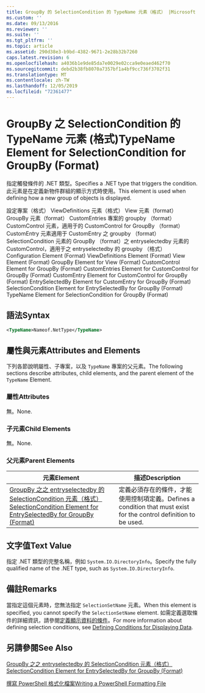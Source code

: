```yaml
---
title: GroupBy 的 SelectionCondition 的 TypeName 元素（格式） |Microsoft Docs
ms.custom: ''
ms.date: 09/13/2016
ms.reviewer: ''
ms.suite: ''
ms.tgt_pltfrm: ''
ms.topic: article
ms.assetid: 290d38e3-b9bd-4382-9671-2e28b32b7260
caps.latest.revision: 6
ms.openlocfilehash: a4036b1e9de85da7e0029e02cca9e0eaed462f70
ms.sourcegitcommit: debd2b38fb8070a7357bf1a4bf9cc736f3702f31
ms.translationtype: MT
ms.contentlocale: zh-TW
ms.lasthandoff: 12/05/2019
ms.locfileid: "72361477"
---
```

# <a name="typename-element-for-selectioncondition-for-groupby-format"></a><span data-ttu-id="4703d-102">GroupBy 之 SelectionCondition 的 TypeName 元素 (格式)</span><span class="sxs-lookup"><span data-stu-id="4703d-102">TypeName Element for SelectionCondition for GroupBy (Format)</span></span>

<span data-ttu-id="4703d-103">指定觸發條件的 .NET 類型。</span><span class="sxs-lookup"><span data-stu-id="4703d-103">Specifies a .NET type that triggers the condition.</span></span> <span data-ttu-id="4703d-104">此元素是在定義新物件群組的顯示方式時使用。</span><span class="sxs-lookup"><span data-stu-id="4703d-104">This element is used when defining how a new group of objects is displayed.</span></span>

<span data-ttu-id="4703d-105">設定專案（格式） ViewDefinitions 元素（格式） View 元素（format） GroupBy 元素（format） CustomEntries 專案的 groupby （format） CustomControl 元素，適用于的 CustomControl for GroupBy （format） CustomEntry 元素適用于 CustomEntry 之 groupby （format） SelectionCondition 元素的 GroupBy （format）之 entryselectedby 元素的 CustomControl，適用于之 entryselectedby 的 groupby （格式）</span><span class="sxs-lookup"><span data-stu-id="4703d-105">Configuration Element (Format) ViewDefinitions Element (Format) View Element (Format) GroupBy Element for View (Format) CustomControl Element for GroupBy (Format) CustomEntries Element for CustomControl for GroupBy (Format) CustomEntry Element for CustomControl for GroupBy (Format) EntrySelectedBy Element for CustomEntry for GroupBy (Format) SelectionCondition Element for EntrySelectedBy for GroupBy (Format) TypeName Element for SelectionCondition for GroupBy  (Format)</span></span>

## <a name="syntax"></a><span data-ttu-id="4703d-106">語法</span><span class="sxs-lookup"><span data-stu-id="4703d-106">Syntax</span></span>

```xml
<TypeName>Nameof.NetType</TypeName>

```

## <a name="attributes-and-elements"></a><span data-ttu-id="4703d-107">屬性與元素</span><span class="sxs-lookup"><span data-stu-id="4703d-107">Attributes and Elements</span></span>

<span data-ttu-id="4703d-108">下列各節說明屬性、子專案，以及 `TypeName` 專案的父元素。</span><span class="sxs-lookup"><span data-stu-id="4703d-108">The following sections describe attributes, child elements, and the parent element of the `TypeName` Element.</span></span>

### <a name="attributes"></a><span data-ttu-id="4703d-109">屬性</span><span class="sxs-lookup"><span data-stu-id="4703d-109">Attributes</span></span>

<span data-ttu-id="4703d-110">無。</span><span class="sxs-lookup"><span data-stu-id="4703d-110">None.</span></span>

### <a name="child-elements"></a><span data-ttu-id="4703d-111">子元素</span><span class="sxs-lookup"><span data-stu-id="4703d-111">Child Elements</span></span>

<span data-ttu-id="4703d-112">無。</span><span class="sxs-lookup"><span data-stu-id="4703d-112">None.</span></span>

### <a name="parent-elements"></a><span data-ttu-id="4703d-113">父元素</span><span class="sxs-lookup"><span data-stu-id="4703d-113">Parent Elements</span></span>

|<span data-ttu-id="4703d-114">元素</span><span class="sxs-lookup"><span data-stu-id="4703d-114">Element</span></span>|<span data-ttu-id="4703d-115">描述</span><span class="sxs-lookup"><span data-stu-id="4703d-115">Description</span></span>|
|-------------|-----------------|
|[<span data-ttu-id="4703d-116">GroupBy 之之 entryselectedby 的 SelectionCondition 元素（格式）</span><span class="sxs-lookup"><span data-stu-id="4703d-116">SelectionCondition Element for EntrySelectedBy for GroupBy (Format)</span></span>](./selectioncondition-element-for-entryselectedby-for-groupby-format.md)|<span data-ttu-id="4703d-117">定義必須存在的條件，才能使用控制項定義。</span><span class="sxs-lookup"><span data-stu-id="4703d-117">Defines a condition that must exist for the control definition to be used.</span></span>|

## <a name="text-value"></a><span data-ttu-id="4703d-118">文字值</span><span class="sxs-lookup"><span data-stu-id="4703d-118">Text Value</span></span>

<span data-ttu-id="4703d-119">指定 .NET 類型的完整名稱，例如 `System.IO.DirectoryInfo`。</span><span class="sxs-lookup"><span data-stu-id="4703d-119">Specify the fully qualified name of the .NET type, such as `System.IO.DirectoryInfo`.</span></span>

## <a name="remarks"></a><span data-ttu-id="4703d-120">備註</span><span class="sxs-lookup"><span data-stu-id="4703d-120">Remarks</span></span>

<span data-ttu-id="4703d-121">當指定這個元素時，您無法指定 `SelectionSetName` 元素。</span><span class="sxs-lookup"><span data-stu-id="4703d-121">When this element is specified, you cannot specify the `SelectionSetName` element.</span></span> <span data-ttu-id="4703d-122">如需定義選取條件的詳細資訊，請參閱[定義顯示資料的條件](./defining-conditions-for-displaying-data.md)。</span><span class="sxs-lookup"><span data-stu-id="4703d-122">For more information about defining selection conditions, see [Defining Conditions for Displaying Data](./defining-conditions-for-displaying-data.md).</span></span>

## <a name="see-also"></a><span data-ttu-id="4703d-123">另請參閱</span><span class="sxs-lookup"><span data-stu-id="4703d-123">See Also</span></span>

[<span data-ttu-id="4703d-124">GroupBy 之之 entryselectedby 的 SelectionCondition 元素（格式）</span><span class="sxs-lookup"><span data-stu-id="4703d-124">SelectionCondition Element for EntrySelectedBy for GroupBy (Format)</span></span>](./selectioncondition-element-for-entryselectedby-for-groupby-format.md)

[<span data-ttu-id="4703d-125">撰寫 PowerShell 格式化檔案</span><span class="sxs-lookup"><span data-stu-id="4703d-125">Writing a PowerShell Formatting File</span></span>](./writing-a-powershell-formatting-file.md)

